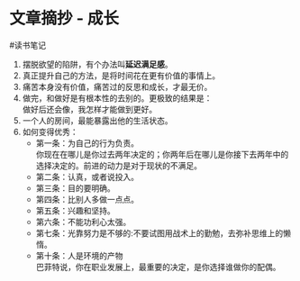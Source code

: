 # 文章摘抄 - 成长
#读书笔记
1. 摆脱欲望的陷阱，有个办法叫**延迟满足感**。
2. 真正提升自己的方法，是将时间花在更有价值的事情上。
3. 痛苦本身没有价值，痛苦过的反思和成长，才最无价。
4. 做完，和做好是有根本性的去别的。更极致的结果是：<br/>
做好后还会像，我怎样才能做到更好。
6. 一个人的房间，最能暴露出他的生活状态。
7. 如何变得优秀：
	* 第一条：为自己的行为负责。<br/>
	你现在在哪儿是你过去两年决定的；你两年后在哪儿是你接下去两年中的选择决定的。前进的动力是对于现状的不满足。
	* 第二条：认真，或者说投入。
	* 第三条：目的要明确。
	* 第四条：比别人多做一点点。
	* 第五条：兴趣和坚持。
	* 第六条：不能功利心太强。
	* 第七条：光靠努力是不够的:不要试图用战术上的勤勉，去弥补思维上的懒惰。
	* 第十条：人是环境的产物<br/>
	巴菲特说，你在职业发展上，最重要的决定，是你选择谁做你的配偶。

